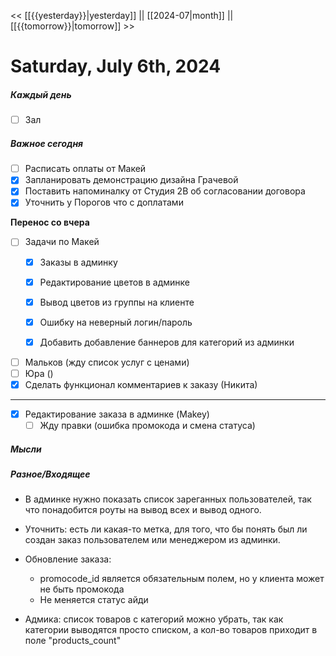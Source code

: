 << [[{{yesterday}}|yesterday]] || [[2024-07|month]] || [[{{tomorrow}}|tomorrow]] >>

# Saturday, July 6th, 2024

##### Каждый день
- [ ] Зал
##### Важное сегодня
- [ ] Расписать оплаты от Макей
- [x] Запланировать демонстрацию дизайна Грачевой
- [x] Поставить напоминалку от Студия 2В об согласовании договора
- [x] Уточнить у Порогов что с доплатами

**Перенос со вчера**
- [ ] Задачи по Макей
	- [x] Заказы в админку

	- [x] Редактирование цветов в админке
	- [x] Вывод цветов из группы на клиенте
	- [x] Ошибку на неверный логин/пароль
	- [x] Добавить добавление баннеров для категорий из админки

	
- [ ] Мальков (жду список услуг с ценами)
- [ ] Юра ()
- [x] Сделать функционал комментариев к заказу (Никита)
---
- [x] Редактирование заказа в админке (Makey) 
	- [ ] Жду правки (ошибка промокода и смена статуса)
##### Мысли

##### Разное/Входящее
- В админке нужно показать список зареганных пользователей, так что понадобится роуты на вывод всех и вывод одного.

- Уточнить: есть ли какая-то метка, для того, что бы понять был ли создан заказ пользователем или менеджером из админки.

- Обновление заказа: 
	- promocode_id является обязательным полем, но у клиента может не быть промокода
	- Не меняется статус айди


- Адмика: список товаров с категорий можно убрать, так как категории выводятся просто списком, а кол-во товаров приходит в поле "products_count"
